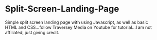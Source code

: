 # Split-Screen-Landing-Page
Simple split screen landing page with using Javascript, as well as basic HTML and CSS...follow Traversey Media on Youtube for tutorial...I am not affiliated, just giving credit.
